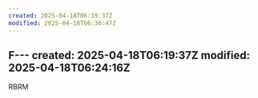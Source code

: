 ```yaml
---
created: 2025-04-18T06:19:37Z
modified: 2025-04-18T06:36:47Z
---
```

F---
created: 2025-04-18T06:19:37Z
modified: 2025-04-18T06:24:16Z
---
RBRM